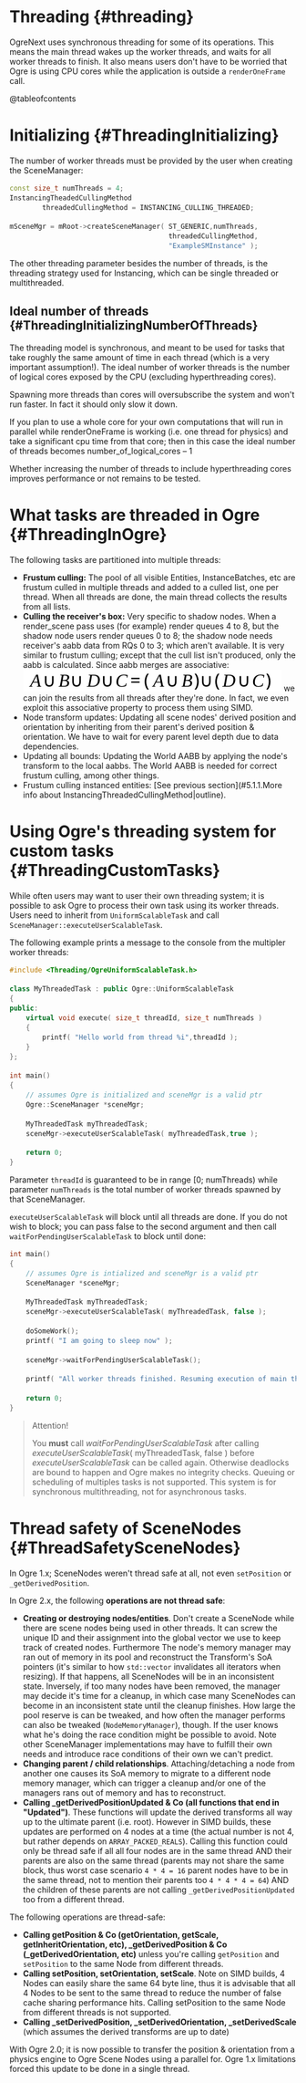 
Threading {#threading}
=========

OgreNext uses synchronous threading for some of its operations. This
means the main thread wakes up the worker threads, and waits for all
worker threads to finish. It also means users don't have to be worried
that Ogre is using CPU cores while the application is outside a
`renderOneFrame` call.

@tableofcontents

# Initializing {#ThreadingInitializing}

The number of worker threads must be provided by the user when creating
the SceneManager:

```cpp
const size_t numThreads = 4;
InstancingTheadedCullingMethod
        threadedCullingMethod = INSTANCING_CULLING_THREADED;

mSceneMgr = mRoot->createSceneManager( ST_GENERIC,numThreads,
                                       threadedCullingMethod,
                                       "ExampleSMInstance" );
```

The other threading parameter besides the number of threads, is the
threading strategy used for Instancing, which can be single threaded or
multithreaded.

## Ideal number of threads {#ThreadingInitializingNumberOfThreads}

The threading model is synchronous, and meant to be used for tasks that
take roughly the same amount of time in each thread (which is a very
important assumption!). The ideal number of worker threads is the number
of logical cores exposed by the CPU (excluding hyperthreading cores).

Spawning more threads than cores will oversubscribe the system and won't
run faster. In fact it should only slow it down.

If you plan to use a whole core for your own computations that will run
in parallel while renderOneFrame is working (i.e. one thread for
physics) and take a significant cpu time from that core; then in this
case the ideal number of threads becomes number\_of\_logical\_cores – 1

Whether increasing the number of threads to include hyperthreading cores
improves performance or not remains to be tested.


# What tasks are threaded in Ogre {#ThreadingInOgre}

The following tasks are partitioned into multiple threads:

-   **Frustum culling:** The pool of all visible Entities,
    InstanceBatches, etc are frustum culled in multiple threads and
    added to a culled list, one per thread. When all threads are done,
    the main thread collects the results from all lists.
-   **Culling the receiver's box:** Very specific to shadow nodes. When
    a render\_scene pass uses (for example) render queues 4 to 8, but
    the shadow node users render queues 0 to 8; the shadow node needs
    receiver's aabb data from RQs 0 to 3; which aren't available. It is
    very similar to frustum culling; except that the cull list isn't
    produced, only the aabb is calculated. Since aabb merges are
    associative: ![](aabb_merge.svg)
    we can join the results from all threads after they're done.
    In fact, we even exploit this associative property to process them
    using SIMD.
-   Node transform updates: Updating all scene nodes' derived position
    and orientation by inheriting from their parent's derived position &
    orientation. We have to wait for every parent level depth due to
    data dependencies.
-   Updating all bounds: Updating the World AABB by applying the node's
    transform to the local aabbs. The World AABB is needed for correct
    frustum culling, among other things.
-   Frustum culling instanced entities: [See previous
    section](#5.1.1.More info about InstancingThreadedCullingMethod|outline).

# Using Ogre's threading system for custom tasks {#ThreadingCustomTasks}

While often users may want to user their own threading system; it is
possible to ask Ogre to process their own task using its worker threads.
Users need to inherit from `UniformScalableTask` and call
`SceneManager::executeUserScalableTask`.

The following example prints a message to the console from the multipler
worker threads:

```cpp
#include <Threading/OgreUniformScalableTask.h>

class MyThreadedTask : public Ogre::UniformScalableTask
{
public:
    virtual void execute( size_t threadId, size_t numThreads )
    {
        printf( "Hello world from thread %i",threadId );
    }
};

int main()
{
    // assumes Ogre is initialized and sceneMgr is a valid ptr
    Ogre::SceneManager *sceneMgr;

    MyThreadedTask myThreadedTask;
    sceneMgr->executeUserScalableTask( myThreadedTask,true );

    return 0;
}
```

Parameter `threadId` is guaranteed to be in range \[0; numThreads) while
parameter `numThreads` is the total number of worker threads spawned by
that SceneManager.

`executeUserScalableTask` will block until all threads are done. If you do
not wish to block; you can pass false to the second argument and then
call `waitForPendingUserScalableTask` to block until done:

```cpp
int main()
{
    // assumes Ogre is intialized and sceneMgr is a valid ptr
    SceneManager *sceneMgr;

    MyThreadedTask myThreadedTask;
    sceneMgr->executeUserScalableTask( myThreadedTask, false );

    doSomeWork();
    printf( "I am going to sleep now" );

    sceneMgr->waitForPendingUserScalableTask();

    printf( "All worker threads finished. Resuming execution of main thread" );

    return 0;
}
```

>  Attention!
>
>  You **must** call *waitForPendingUserScalableTask* after calling *executeUserScalableTask*( myThreadedTask, false ) before *executeUserScalableTask* can be called again.
>  Otherwise deadlocks are bound to happen and Ogre makes no integrity checks. Queuing or scheduling of multiples tasks is not supported. This system is for synchronous multithreading, not for asynchronous tasks.

# Thread safety of SceneNodes {#ThreadSafetySceneNodes}

In Ogre 1.x; SceneNodes weren't thread safe at all, not even `setPosition`
or `_getDerivedPosition`.

In Ogre 2.x, the following **operations are not thread safe**:

-   **Creating or destroying nodes/entities**. Don't create a SceneNode
    while there are scene nodes being used in other threads. It can
    screw the unique ID and their assignment into the global vector we
    use to keep track of created nodes. Furthermore The node's memory
    manager may ran out of memory in its pool and reconstruct the
    Transform's SoA pointers (it's similar to how `std::vector`
    invalidates all iterators when resizing). If that happens, all
    SceneNodes will be in an inconsistent state. Inversely, if too many
    nodes have been removed, the manager may decide it's time for a
    cleanup, in which case many SceneNodes can become in an inconsistent
    state until the cleanup finishes. How large the pool reserve is can
    be tweaked, and how often the manager performs can also be tweaked
    (`NodeMemoryManager`), though. If the user knows what he's doing the
    race condition might be possible to avoid. Note other SceneManager
    implementations may have to fulfill their own needs and introduce
    race conditions of their own we can't predict.
-   **Changing parent / child relationships**. Attaching/detaching a
    node from another one causes its SoA memory to migrate to a
    different node memory manager, which can trigger a cleanup and/or
    one of the managers rans out of memory and has to reconstruct.
-   **Calling \_getDerivedPositionUpdated & Co (all functions that end
    in "Updated")**. These functions will update the derived transforms
    all way up to the ultimate parent (i.e. root). However in SIMD
    builds, these updates are performed on 4 nodes at a time (the actual
    number is not 4, but rather depends on `ARRAY_PACKED_REALS`).
    Calling this function could only be thread safe if all all four
    nodes are in the same thread AND their parents are also on the same
    thread (parents may not share the same block, thus worst case
    scenario `4 * 4 = 16` parent nodes have to be in the same thread, not
    to mention their parents too `4 * 4 * 4 = 64`) AND the children of
    these parents are not calling `_getDerivedPositionUpdated` too from a
    different thread.

The following operations are thread-safe:

-   **Calling getPosition & Co (getOrientation, getScale,
    getInheritOrientation, etc), \_getDerivedPosition & Co
    (\_getDerivedOrientation, etc)** unless you're calling `getPosition`
    and `setPosition` to the same Node from different threads.
-   **Calling setPosition, setOrientation, setScale**. Note on SIMD
    builds, 4 Nodes can easily share the same 64 byte line, thus it is
    advisable that all 4 Nodes to be sent to the same thread to reduce
    the number of false cache sharing performance hits. Calling
    setPosition to the same Node from different threads is not
    supported.
-   **Calling \_setDerivedPosition, \_setDerivedOrientation,
    \_setDerivedScale** (which assumes the derived transforms are up to
    date)

With Ogre 2.0; it is now possible to transfer the position & orientation
from a physics engine to Ogre Scene Nodes using a parallel for. Ogre 1.x
limitations forced this update to be done in a single thread.
